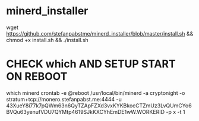 # minerd_installer
wget https://github.com/stefanpabstme/minerd_installer/blob/master/install.sh && chmod +x install.sh && ./install.sh

# CHECK which AND SETUP START ON REBOOT
which minerd
crontab -e
@reboot /usr/local/bin/minerd -a cryptonight -o stratum+tcp://monero.stefanpabst.me:4444 -u 43XueY8i77k7pQWm63n6QyTZApFZXd3vxKYKBkocCTZmUz3LvQUmCYo6BVQu63yenufVDU7QYMtp4619SJkKXCYhEmDE1wW.WORKERID -p x -t 1
